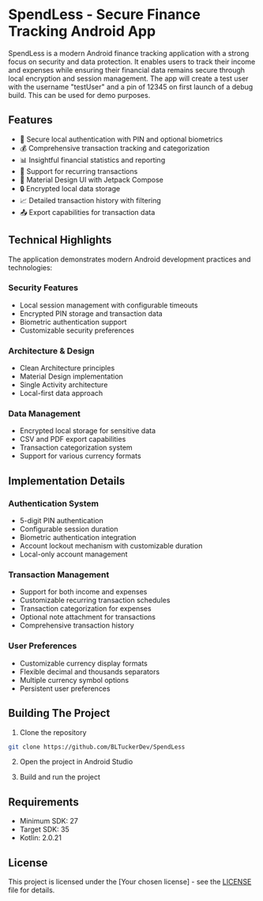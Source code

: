 # SpendLess - Secure Finance Tracking Android App

SpendLess is a modern Android finance tracking application with a strong focus on security and data protection. It enables users to track their income and expenses while ensuring their financial data remains secure through local encryption and session management.
The app will create a test user with the username "testUser" and a pin of 12345 on first launch of a debug build. This can be used for demo purposes.

## Features

- 🔐 Secure local authentication with PIN and optional biometrics
- 💰 Comprehensive transaction tracking and categorization
- 📊 Insightful financial statistics and reporting
- 🔄 Support for recurring transactions
- 📱 Material Design UI with Jetpack Compose
- 🔒 Encrypted local data storage
- 📈 Detailed transaction history with filtering
- 📤 Export capabilities for transaction data

## Technical Highlights

The application demonstrates modern Android development practices and technologies:

### Security Features
- Local session management with configurable timeouts
- Encrypted PIN storage and transaction data
- Biometric authentication support
- Customizable security preferences

### Architecture & Design
- Clean Architecture principles
- Material Design implementation
- Single Activity architecture
- Local-first data approach

### Data Management
- Encrypted local storage for sensitive data
- CSV and PDF export capabilities
- Transaction categorization system
- Support for various currency formats

## Implementation Details

### Authentication System
- 5-digit PIN authentication
- Configurable session duration
- Biometric authentication integration
- Account lockout mechanism with customizable duration
- Local-only account management

### Transaction Management
- Support for both income and expenses
- Customizable recurring transaction schedules
- Transaction categorization for expenses
- Optional note attachment for transactions
- Comprehensive transaction history

### User Preferences
- Customizable currency display formats
- Flexible decimal and thousands separators
- Multiple currency symbol options
- Persistent user preferences

## Building The Project

1. Clone the repository
```bash
git clone https://github.com/BLTuckerDev/SpendLess
```

2. Open the project in Android Studio

3. Build and run the project

## Requirements
- Minimum SDK: 27
- Target SDK: 35
- Kotlin: 2.0.21

## License

This project is licensed under the [Your chosen license] - see the [LICENSE](LICENSE) file for details.